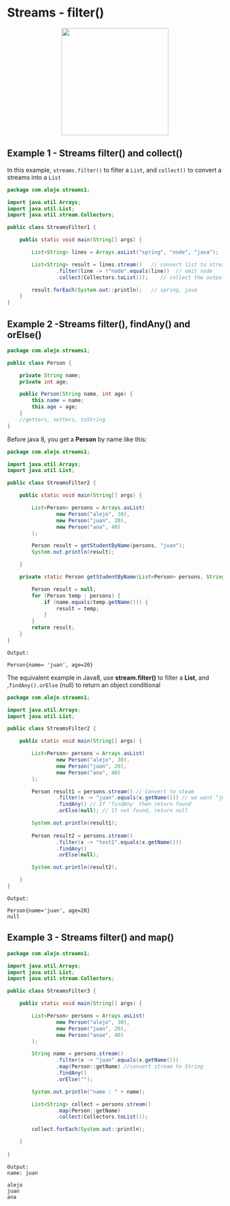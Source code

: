 # Streams - filter()

<p align="center">
<img height="250" src="https://user-images.githubusercontent.com/13514156/120511063-a58aaa80-c38f-11eb-8f15-0adc5e3370c0.png">
</p>

## Example 1 - Streams filter() and collect()

In this example, `streams.filter()` to filter a `List`, and `collect()` to convert a streams into a `List`

```java
package com.alejo.streams1;

import java.util.Arrays;
import java.util.List;
import java.util.stream.Collectors;

public class StreamsFilter1 {

    public static void main(String[] args) {

        List<String> lines = Arrays.asList("spring", "node", "java");

        List<String> result = lines.stream()   // convert list to stream
                .filter(line -> !"node".equals(line))  // omit node
                .collect(Collectors.toList());    // collect the output and convert streams to a List

        result.forEach(System.out::println);   // spring, java
    }
}
```

## Example 2 -Streams filter(), findAny() and orElse()

```java
package com.alejo.streams1;

public class Person {

    private String name;
    private int age;

    public Person(String name, int age) {
        this.name = name;
        this.age = age;
    }
    //getters, setters, toString
}
```

Before java 8, you get a **Person** by name like this:

```java
package com.alejo.streams1;

import java.util.Arrays;
import java.util.List;

public class StreamsFilter2 {

    public static void main(String[] args) {

        List<Person> persons = Arrays.asList(
                new Person("alejo", 30),
                new Person("juan", 20),
                new Person("ana", 40)
        );

        Person result = getStudentByName(persons, "juan");
        System.out.println(result);

    }

    private static Person getStudentByName(List<Person> persons, String name) {

        Person result = null;
        for (Person temp : persons) {
            if (name.equals(temp.getName())) {
                result = temp;
            }
        }
        return result;
    }
}
```

```
Output:

Person{name= 'juan', age=20}
```

The equivalent example in Java8, use **stream.filter()** to filter a **List**, and ,`findAny().orElse` (null) to return an object conditional

```java
package com.alejo.streams1;

import java.util.Arrays;
import java.util.List;

public class StreamsFilter2 {

    public static void main(String[] args) {

        List<Person> persons = Arrays.asList(
                new Person("alejo", 30),
                new Person("juan", 20),
                new Person("ana", 40)
        );

        Person result1 = persons.stream() // Convert to steam
                .filter(x -> "juan".equals(x.getName())) // we want "juan" only
                .findAny() // If 'findAny' then return found
                .orElse(null); // If not found, return null

        System.out.println(result1);
        
        Person result2 = persons.stream()
                .filter(x -> "test1".equals(x.getName()))
                .findAny()
                .orElse(null);

        System.out.println(result2);

    }
}
```

```
Output: 

Person{name='juan', age=20}
null
```

## Example 3 - Streams filter() and map()

```java
package com.alejo.streams1;

import java.util.Arrays;
import java.util.List;
import java.util.stream.Collectors;

public class StreamsFilter3 {

    public static void main(String[] args) {

        List<Person> persons = Arrays.asList(
                new Person("alejo", 30),
                new Person("juan", 20),
                new Person("anae", 40)
        );

        String name = persons.stream()
                .filter(x -> "juan".equals(x.getName()))
                .map(Person::getName) //convert stream to String
                .findAny()
                .orElse("");

        System.out.println("name : " + name);

        List<String> collect = persons.stream()
                .map(Person::getName)
                .collect(Collectors.toList());

        collect.forEach(System.out::println);

    }
    
}
```

```
Output: 
name: juan

alejo
juan
ana
```